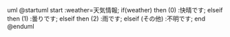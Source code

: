 uml
@startuml
start
:weather=天気情報;
if(weather) then (0)
  :快晴です;
 elseif then (1)
 :曇りです;
 elseif then (2)
 :雨です;
 elseif (その他)
 :不明です;
 end
 @enduml
